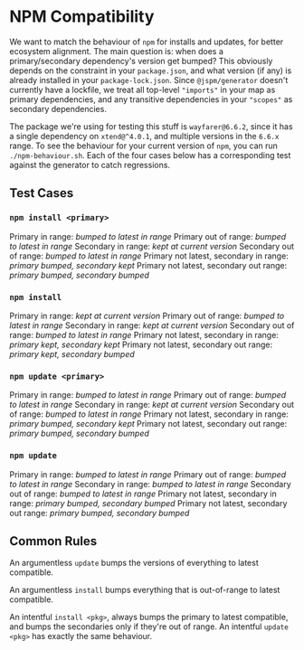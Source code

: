 # NPM Compatibility

We want to match the behaviour of `npm` for installs and updates, for better
ecosystem alignment. The main question is: when does a primary/secondary
dependency's version get bumped? This obviously depends on the constraint in
your `package.json`, and what version (if any) is already installed in your
`package-lock.json`. Since `@jspm/generator` doesn't currently have a lockfile,
we treat all top-level `"imports"` in your map as primary dependencies, and any
transitive dependencies in your `"scopes"` as secondary dependencies.

The package we're using for testing this stuff is `wayfarer@6.6.2`, since it
has a single dependency on `xtend@^4.0.1`, and multiple versions in the `6.6.x`
range. To see the behaviour for your current version of `npm`, you can run
`./npm-behaviour.sh`. Each of the four cases below has a corresponding test
against the generator to catch regressions.


## Test Cases

### `npm install <primary>`

Primary in range: *bumped to latest in range*
Primary out of range: *bumped to latest in range*
Secondary in range: *kept at current version*
Secondary out of range: *bumped to latest in range*
Primary not latest, secondary in range: *primary bumped, secondary kept*
Primary not latest, secondary out range: *primary bumped, secondary bumped*
 
### `npm install`

Primary in range: *kept at current version*
Primary out of range: *bumped to latest in range*
Secondary in range: *kept at current version*
Secondary out of range: *bumped to latest in range*
Primary not latest, secondary in range: *primary kept, secondary kept*
Primary not latest, secondary out range: *primary kept, secondary bumped*

### `npm update <primary>`

Primary in range: *bumped to latest in range*
Primary out of range: *bumped to latest in range*
Secondary in range: *kept at current version*
Secondary out of range: *bumped to latest in range*
Primary not latest, secondary in range: *primary bumped, secondary kept*
Primary not latest, secondary out range: *primary bumped, secondary bumped*

### `npm update`

Primary in range: *bumped to latest in range*
Primary out of range: *bumped to latest in range*
Secondary in range: *bumped to latest in range*
Secondary out of range: *bumped to latest in range*
Primary not latest, secondary in range: *primary bumped, secondary bumped*
Primary not latest, secondary out range: *primary bumped, secondary bumped*


## Common Rules

An argumentless `update` bumps the versions of everything to latest compatible.

An argumentless `install` bumps everything that is out-of-range to latest
compatible.

An intentful `install <pkg>`, always bumps the primary to latest compatible, 
and bumps the secondaries only if they're out of range. An intentful
`update <pkg>` has exactly the same behaviour.

